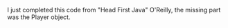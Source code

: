 I just completed this code from "Head First Java" O'Reilly, the missing part was the Player object.
